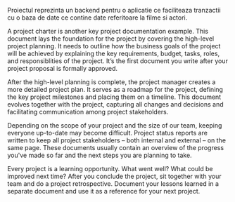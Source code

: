 Proiectul reprezinta un backend pentru o aplicatie ce faciliteaza tranzactii cu o baza de date ce contine date referitoare la filme si actori.


A project charter is another key project documentation example. This document lays the foundation for the project by covering the high-level project planning. It needs to outline how the business goals of the project will be achieved by explaining the key requirements, budget, tasks, roles, and responsiblities of the project. It’s the first document you write after your project proposal is formally approved.

After the high-level planning is complete, the project manager creates a more detailed project plan. It serves as a roadmap for the project, defining the key project milestones and placing them on a timeline. This document evolves together with the project, capturing all changes and decisions and facilitating communication among project stakeholders.

Depending on the scope of your project and the size of our team, keeping everyone up-to-date may become difficult. Project status reports are written to keep all project stakeholders – both internal and external – on the same page. These documents usually contain an overview of the progress you've made so far and the next steps you are planning to take.

Every project is a learning opportunity. What went well? What could be improved next time? After you conclude the project, sit together with your team and do a project retrospective. Document your lessons learned in a separate document and use it as a reference for your next project.